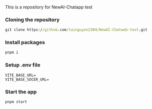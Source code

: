This is a repository for NewAI-Chatapp test

### Cloning the repository

```cmd
git clone https://github.com/tainguyen2304/NewAI-Chatweb-test.git
```

### Install packages

```cmd
pnpm i
```

### Setup .env file

```
VITE_BASE_URL=
VITE_BASE_SOCER_URL=
```

### Start the app

```cmd
pnpm start
```
